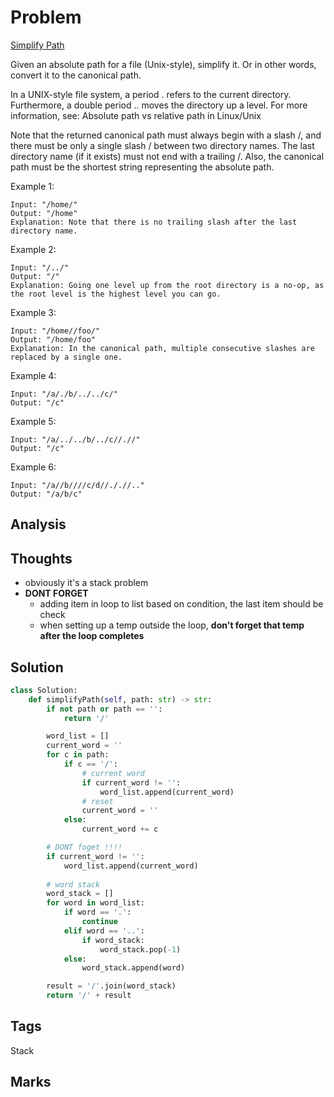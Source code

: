 # Problem
[Simplify Path](https://leetcode.com/problems/simplify-path)

Given an absolute path for a file (Unix-style), simplify it. Or in other words, convert it to the canonical path.

In a UNIX-style file system, a period . refers to the current directory. Furthermore, a double period .. moves the directory up a level. For more information, see: Absolute path vs relative path in Linux/Unix

Note that the returned canonical path must always begin with a slash /, and there must be only a single slash / between two directory names. The last directory name (if it exists) must not end with a trailing /. Also, the canonical path must be the shortest string representing the absolute path.

Example 1:
```
Input: "/home/"
Output: "/home"
Explanation: Note that there is no trailing slash after the last directory name.
```
Example 2:
```
Input: "/../"
Output: "/"
Explanation: Going one level up from the root directory is a no-op, as the root level is the highest level you can go.
```
Example 3:
```
Input: "/home//foo/"
Output: "/home/foo"
Explanation: In the canonical path, multiple consecutive slashes are replaced by a single one.
```
Example 4:
```
Input: "/a/./b/../../c/"
Output: "/c"
```
Example 5:
```
Input: "/a/../../b/../c//.//"
Output: "/c"
```
Example 6:
```
Input: "/a//b////c/d//././/.."
Output: "/a/b/c"
```

## Analysis

## Thoughts
- obviously it's a stack problem 
- **DONT FORGET** 
    - adding item in loop to list based on condition, the last item should be check 
    - when setting up a temp outside the loop, **don't forget that temp after the loop completes**

## Solution
```python
class Solution:
    def simplifyPath(self, path: str) -> str:
        if not path or path == '':
            return '/'

        word_list = []
        current_word = ''
        for c in path:
            if c == '/':
                # current word
                if current_word != '':
                    word_list.append(current_word)
                # reset 
                current_word = ''
            else:
                current_word += c

        # DONT foget !!!!
        if current_word != '':
            word_list.append(current_word)                
        
        # word stack 
        word_stack = []
        for word in word_list:
            if word == '.':
                continue
            elif word == '..':
                if word_stack:
                    word_stack.pop(-1)
            else:
                word_stack.append(word)

        result = '/'.join(word_stack)
        return '/' + result

```

## Tags
Stack

## Marks
[comment]: <timestamp:2019-07-23>
